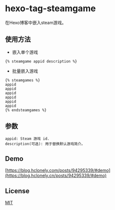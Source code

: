 # hexo-tag-steamgame

在Hexo博客中嵌入steam游戏。

## 使用方法

* 嵌入单个游戏

```
{% steamgame appid description %}
```

* 批量嵌入游戏

```
{% steamgames %}
appid
appid
appid
appid
appid
appid
{% endsteamgames %}
```

## 参数

```
appid: Steam 游戏 id.
description(可选): 用于替换默认游戏简介。
```

## Demo

[https://blog.hclonely.com/posts/94295339/#demo](https://blog.hclonely.cn/posts/94295339/#demo)

## License

[MIT](https://github.com/HCLonely/hexo-tag-steamgame/blob/master/LICENSE)
